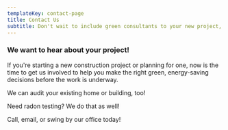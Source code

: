 ```yaml
---
templateKey: contact-page
title: Contact Us
subtitle: Don't wait to include green consultants to your new project, contact us today
---
```

### We want to hear about your project!

If you're starting a new construction project or planning for one, now is the time to get us involved to help you make the right green, energy-saving decisions before the work is underway.

We can audit your existing home or building, too!

Need radon testing? We do that as well!

Call, email, or swing by our office today!
